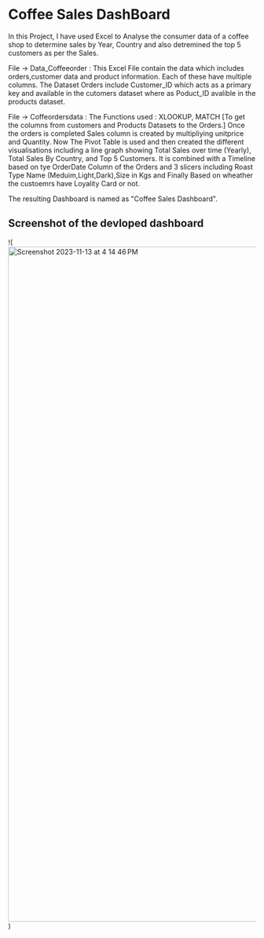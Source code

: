 # Coffee Sales DashBoard
In this Project, I have used Excel to Analyse the consumer data of a coffee shop to determine sales by Year, Country and also detremined the top 5 customers as per the Sales. 


File -> Data_Coffeeorder :
        This Excel File contain the data which includes orders,customer data and product information. Each of these have multiple columns. The Dataset Orders include Customer_ID which acts as a primary key and available in the cutomers dataset where as Poduct_ID avalible in the products dataset.

        
File -> Coffeordersdata : 
The Functions used : XLOOKUP, MATCH [To get the columns from customers and Products Datasets to the Orders.]
Once the orders is completed Sales column is created by multipliying unitprice and Quantity.
Now The Pivot Table is used and then created the different visualisations including a line graph showing Total Sales over time (Yearly), Total Sales By Country, and Top 5 Customers. It is combined with a Timeline based on tye OrderDate Column of the Orders and 3 slicers including Roast Type Name (Meduim,Light,Dark),Size in Kgs and Finally Based on wheather the custoemrs have Loyality Card or not.

The resulting Dashboard is named as "Coffee Sales Dashboard".
## Screenshot of the devloped dashboard
!(<img width="1375" alt="Screenshot 2023-11-13 at 4 14 46 PM" src="https://github.com/alishaalx/ExcelDashboard/assets/122559744/32f0ef9c-0f91-4f14-b6ab-1220d89271ca">)

